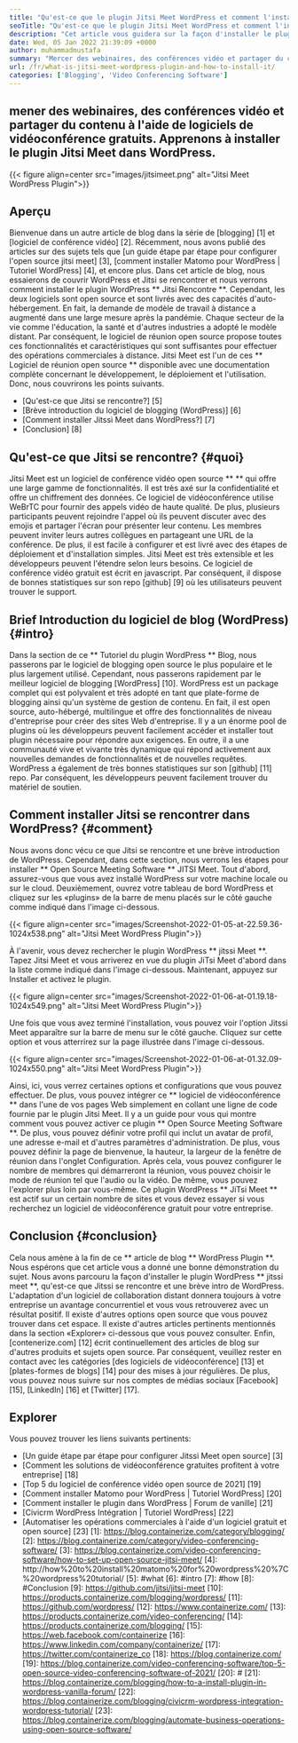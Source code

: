 ```yaml
---
title: "Qu'est-ce que le plugin Jitsi Meet WordPress et comment l'installer?" 
seoTitle: "Qu'est-ce que le plugin Jitsi Meet WordPress et comment l'installer?" 
description: "Cet article vous guidera sur la façon d'installer le plugin WordPress Jitsi Meet. Jitsi Meet est un logiciel de vidéoconférence open source avec des fonctionnalités puissantes." 
date: Wed, 05 Jan 2022 21:39:09 +0000
author: muhammadmustafa
summary: "Mercer des webinaires, des conférences vidéo et partager du contenu à l'aide d'un logiciel de vidéoconférence gratuit. Apprenons à installer le plugin Jitsi Meet dans WordPress." 
url: /fr/what-is-jitsi-meet-wordpress-plugin-and-how-to-install-it/
categories: ['Blogging', 'Video Conferencing Software']
---
```


## mener des webinaires, des conférences vidéo et partager du contenu à l'aide de logiciels de vidéoconférence gratuits. Apprenons à installer le plugin Jitsi Meet dans WordPress.

{{< figure align=center src="images/jitsimeet.png" alt="Jitsi Meet WordPress Plugin">}}


## Aperçu
Bienvenue dans un autre article de blog dans la série de [blogging] [1] et [logiciel de conférence vidéo] [2]. Récemment, nous avons publié des articles sur des sujets tels que [un guide étape par étape pour configurer l'open source jitsi meet] [3], [comment installer Matomo pour WordPress | Tutoriel WordPress] [4], et encore plus. Dans cet article de blog, nous essaierons de couvrir WordPress et Jitsi se rencontrer et nous verrons comment installer le plugin WordPress ** Jitsi Rencontre **. Cependant, les deux logiciels sont open source et sont livrés avec des capacités d'auto-hébergement. En fait, la demande de modèle de travail à distance a augmenté dans une large mesure après la pandémie. Chaque secteur de la vie comme l'éducation, la santé et d'autres industries a adopté le modèle distant.
Par conséquent, le logiciel de réunion open source propose toutes ces fonctionnalités et caractéristiques qui sont suffisantes pour effectuer des opérations commerciales à distance. Jitsi Meet est l'un de ces ** Logiciel de réunion open source ** disponible avec une documentation complète concernant le développement, le déploiement et l'utilisation. Donc, nous couvrirons les points suivants.
  * [Qu'est-ce que Jitsi se rencontre?] [5]
  * [Brève introduction du logiciel de blogging (WordPress)] [6]
  * [Comment installer Jitssi Meet dans WordPress?] [7]
  * [Conclusion] [8]

## Qu'est-ce que Jitsi se rencontre? {#quoi}
Jitsi Meet est un logiciel de conférence vidéo open source ** ** qui offre une large gamme de fonctionnalités. Il est très axé sur la confidentialité et offre un chiffrement des données. Ce logiciel de vidéoconférence utilise WeBrTC pour fournir des appels vidéo de haute qualité. De plus, plusieurs participants peuvent rejoindre l'appel où ils peuvent discuter avec des emojis et partager l'écran pour présenter leur contenu. Les membres peuvent inviter leurs autres collègues en partageant une URL de la conférence. De plus, il est facile à configurer et est livré avec des étapes de déploiement et d'installation simples. Jitsi Meet est très extensible et les développeurs peuvent l'étendre selon leurs besoins. Ce logiciel de conférence vidéo gratuit est écrit en javascript. Par conséquent, il dispose de bonnes statistiques sur son repo [github] [9] où les utilisateurs peuvent trouver le support.

## Brief Introduction du logiciel de blog (WordPress) {#intro}
Dans la section de ce ** Tutoriel du plugin WordPress ** Blog, nous passerons par le logiciel de blogging open source le plus populaire et le plus largement utilisé. Cependant, nous passerons rapidement par le meilleur logiciel de blogging [WordPress] [10]. WordPress est un package complet qui est polyvalent et très adopté en tant que plate-forme de blogging ainsi qu'un système de gestion de contenu. En fait, il est open source, auto-hébergé, multilingue et offre des fonctionnalités de niveau d'entreprise pour créer des sites Web d'entreprise. Il y a un énorme pool de plugins où les développeurs peuvent facilement accéder et installer tout plugin nécessaire pour répondre aux exigences. En outre, il a une communauté vive et vivante très dynamique qui répond activement aux nouvelles demandes de fonctionnalités et de nouvelles requêtes. WordPress a également de très bonnes statistiques sur son [github] [11] repo. Par conséquent, les développeurs peuvent facilement trouver du matériel de soutien.

## Comment installer Jitsi se rencontrer dans WordPress? {#comment}
Nous avons donc vécu ce que Jitsi se rencontre et une brève introduction de WordPress. Cependant, dans cette section, nous verrons les étapes pour installer ** Open Source Meeting Software ** JITSI Meet.
Tout d'abord, assurez-vous que vous avez installé WordPress sur votre machine locale ou sur le cloud.
Deuxièmement, ouvrez votre tableau de bord WordPress et cliquez sur les «plugins» de la barre de menu placés sur le côté gauche comme indiqué dans l'image ci-dessous.

{{< figure align=center src="images/Screenshot-2022-01-05-at-22.59.36-1024x538.png" alt="Jitsi Meet WordPress Plugin">}}

À l'avenir, vous devez rechercher le plugin WordPress ** jitssi Meet **. Tapez Jitsi Meet et vous arriverez en vue du plugin JiTsi Meet d'abord dans la liste comme indiqué dans l'image ci-dessous. Maintenant, appuyez sur Installer et activez le plugin.

{{< figure align=center src="images/Screenshot-2022-01-06-at-01.19.18-1024x549.png" alt="Jitsi Meet WordPress Plugin">}}

Une fois que vous avez terminé l'installation, vous pouvez voir l'option Jitssi Meet apparaître sur la barre de menu sur le côté gauche. Cliquez sur cette option et vous atterrirez sur la page illustrée dans l'image ci-dessous.

{{< figure align=center src="images/Screenshot-2022-01-06-at-01.32.09-1024x550.png" alt="Jitsi Meet WordPress Plugin">}}

Ainsi, ici, vous verrez certaines options et configurations que vous pouvez effectuer. De plus, vous pouvez intégrer ce ** logiciel de vidéoconférence ** dans l'une de vos pages Web simplement en collant une ligne de code fournie par le plugin Jitsi Meet. Il y a un guide pour vous qui montre comment vous pouvez activer ce plugin ** Open Source Meeting Software **. De plus, vous pouvez définir votre profil qui inclut un avatar de profil, une adresse e-mail et d'autres paramètres d'administration. De plus, vous pouvez définir la page de bienvenue, la hauteur, la largeur de la fenêtre de réunion dans l'onglet Configuration. Après cela, vous pouvez configurer le nombre de membres qui démarreront la réunion, vous pouvez choisir le mode de réunion tel que l'audio ou la vidéo.
De même, vous pouvez l'explorer plus loin par vous-même. Ce plugin WordPress ** JiTsi Meet ** est actif sur un certain nombre de sites et vous devez essayer si vous recherchez un logiciel de vidéoconférence gratuit pour votre entreprise.

## Conclusion {#conclusion}
Cela nous amène à la fin de ce ** article de blog ** WordPress Plugin **. Nous espérons que cet article vous a donné une bonne démonstration du sujet. Nous avons parcouru la façon d'installer le plugin WordPress ** jitssi meet **, qu'est-ce que Jitssi se rencontre et une brève intro de WordPress. L'adaptation d'un logiciel de collaboration distant donnera toujours à votre entreprise un avantage concurrentiel et vous vous retrouverez avec un résultat positif. Il existe d'autres options open source que vous pouvez trouver dans cet espace. Il existe d'autres articles pertinents mentionnés dans la section «Explorer» ci-dessous que vous pouvez consulter.
Enfin, [contenerize.com] [12] écrit continuellement des articles de blog sur d'autres produits et sujets open source. Par conséquent, veuillez rester en contact avec les catégories [des logiciels de vidéoconférence] [13] et [plates-formes de blogs] [14] pour des mises à jour régulières. De plus, vous pouvez nous suivre sur nos comptes de médias sociaux [Facebook] [15], [LinkedIn] [16] et [Twitter] [17].

## Explorer
Vous pouvez trouver les liens suivants pertinents:
  * [Un guide étape par étape pour configurer Jitssi Meet open source] [3]
  * [Comment les solutions de vidéoconférence gratuites profitent à votre entreprise] [18]
  * [Top 5 du logiciel de conférence vidéo open source de 2021] [19]
  * [Comment installer Matomo pour WordPress | Tutoriel WordPress] [20]
  * [Comment installer le plugin dans WordPress | Forum de vanille] [21]
  * [Civicrm WordPress Intégration | Tutoriel WordPress] [22]
  * [Automatiser les opérations commerciales à l'aide d'un logiciel gratuit et open source] [23]
[1]: https://blog.containerize.com/category/blogging/
[2]: https://blog.containerize.com/category/video-conferencing-software/
[3]: https://blog.containerize.com/video-conferencing-software/how-to-set-up-open-source-jitsi-meet/
[4]: http://how%20to%20install%20matomo%20for%20wordpress%20%7C%20wordpress%20tutorial/
[5]: #what
[6]: #intro
[7]: #how
[8]: #Conclusion
[9]: https://github.com/jitsi/jitsi-meet
[10]: https://products.containerize.com/blogging/wordpress/
[11]: https://github.com/wordpress/
[12]: https://www.containerize.com/
[13]: https://products.containerize.com/video-conferencing/
[14]: https://products.containerize.com/blogging/
[15]: https://web.facebook.com/containerize
[16]: https://www.linkedin.com/company/containerize/
[17]: https://twitter.com/containerize_co
[18]: https://blog.containerize.com/
[19]: https://blog.containerize.com/video-conferencing-software/top-5-open-source-video-conferencing-software-of-2021/
[20]: #
[21]: https://blog.containerize.com/blogging/how-to-a-install-plugin-in-wordpress-vanilla-forum/
[22]: https://blog.containerize.com/blogging/civicrm-wordpress-integration-wordpress-tutorial/
[23]: https://blog.containerize.com/blogging/automate-business-operations-using-open-source-software/

